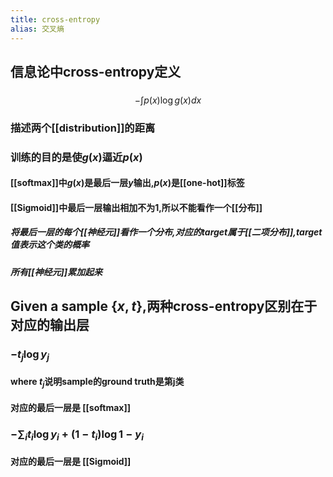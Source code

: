 ```yaml
---
title: cross-entropy
alias: 交叉熵
---
```


## 信息论中cross-entropy定义
###
$$-\int{p(x)\log{g(x)}dx}$$
### 描述两个[[distribution]]的距离
### 训练的目的是使$g(x)$逼近$p(x)$
#### [[softmax]]中$g(x)$是最后一层$y$输出,$p(x)$是[[one-hot]]标签
#### [[Sigmoid]]中最后一层输出相加不为1,所以不能看作一个[[分布]]
##### 将最后一层的每个[[神经元]]看作一个分布,对应的target属于[[二项分布]],target值表示这个类的概率
##### 所有[[神经元]]累加起来
## Given a sample $\{x, t\}$,两种cross-entropy区别在于对应的输出层
### $-t_j \log{y_j}$
#### where $t_j$说明sample的ground truth是第j类
#### 对应的最后一层是 [[softmax]]
### $-\sum_i t_i \log{y_i}+(1-t_i)\log{1-y_i}$
#### 对应的最后一层是 [[Sigmoid]]
##
